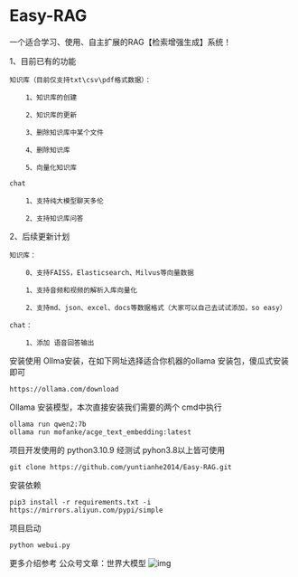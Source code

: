 # Easy-RAG
一个适合学习、使用、自主扩展的RAG【检索增强生成】系统！

1、目前已有的功能

    知识库（目前仅支持txt\csv\pdf格式数据）：

        1、知识库的创建

        2、知识库的更新

        3、删除知识库中某个文件

        4、删除知识库

        5、向量化知识库

    chat

        1、支持纯大模型聊天多伦

        2、支持知识库问答

2、后续更新计划

    知识库：

        0、支持FAISS，Elasticsearch、Milvus等向量数据

        1、支持音频和视频的解析入库向量化

        2、支持md、json、excel、docs等数据格式（大家可以自己去试试添加，so easy）

    chat：

        1、添加 语音回答输出

安装使用
  Ollma安装，在如下网址选择适合你机器的ollama 安装包，傻瓜式安装即可
  
    https://ollama.com/download
  Ollama 安装模型，本次直接安装我们需要的两个 cmd中执行
  
    ollama run qwen2:7b
    ollama run mofanke/acge_text_embedding:latest
  项目开发使用的 python3.10.9  经测试 pyhon3.8以上皆可使用
  
    git clone https://github.com/yuntianhe2014/Easy-RAG.git
  安装依赖
  
    pip3 install -r requirements.txt -i  https://mirrors.aliyun.com/pypi/simple
  项目启动
  
    python webui.py

更多介绍参考 公众号文章：世界大模型
![img](wx.png)


